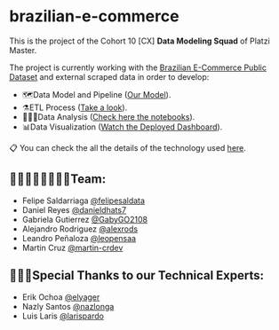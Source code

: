 # brazilian-e-commerce

This is the project of the Cohort 10 [CX] **Data Modeling Squad** of Platzi Master.

The project is currently working with the [Brazilian E-Commerce Public Dataset](https://www.kaggle.com/datasets/olistbr/brazilian-ecommerce) and external scraped data in order to develop:
- 🗺️Data Model and Pipeline ([Our Model](https://miro.com/app/board/uXjVO-rg3Ls=/)).
- ⚗️ETL Process ([Take a look](https://github.com/felipesalda/brazilian-e-commerce/tree/main/ETL)).
- 🕵🏻‍♂️Data Analysis ([Check here the notebooks](https://github.com/felipesalda/brazilian-e-commerce/tree/main/Data_analysis)).
- 📊Data Visualization ([Watch the Deployed Dashboard](https://share.streamlit.io/felipesalda/brazilian-e-commerce/main/dashboard.py)).

📋 You can check the all the details of the technology used [here](https://github.com/felipesalda/brazilian-e-commerce/blob/main/project_technology.md).

## **👩🏻‍👩🏻‍👧🏻‍👦🏻Team:**
- Felipe Saldarriaga [@felipesaldata](https://github.com/felipesaldata)
- Daniel Reyes [@danieldhats7](https://github.com/danieldhats7)
- Gabriela Gutierrez [@GabyGO2108](https://github.com/GabyGO2108)
- Alejandro Rodriguez [@alexrods](https://github.com/alexrods)
- Leandro Peñaloza [@leopensaa](https://github.com/leopensaa)
- Martin Cruz [@martin-crdev](https://github.com/martin-crdev)

## **👩🏻‍🏫Special Thanks to our Technical Experts:**
- Erik Ochoa [@elyager](https://github.com/elyager)
- Nazly Santos [@nazlonga](https://github.com/nazlonga)
- Luis Laris [@larispardo](https://github.com/larispardo)

